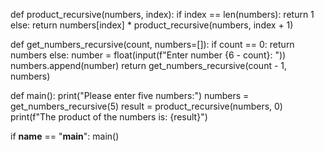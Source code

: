 def product_recursive(numbers, index):
    if index == len(numbers):
        return 1
    else:
        return numbers[index] * product_recursive(numbers, index + 1)

def get_numbers_recursive(count, numbers=[]):
    if count == 0:
        return numbers
    else:
        number = float(input(f"Enter number {6 - count}: "))
        numbers.append(number)
        return get_numbers_recursive(count - 1, numbers)

def main():
    print("Please enter five numbers:")
    numbers = get_numbers_recursive(5)
    result = product_recursive(numbers, 0)
    print(f"The product of the numbers is: {result}")

if __name__ == "__main__":
    main()
